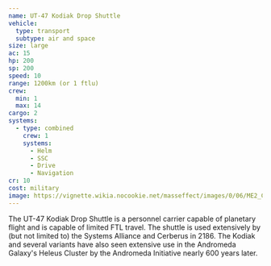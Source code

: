 ```yaml
---
name: UT-47 Kodiak Drop Shuttle
vehicle:
  type: transport
  subtype: air and space
size: large
ac: 15
hp: 200
sp: 200
speed: 10
range: 1200km (or 1 ftlu)
crew:
  min: 1
  max: 14
cargo: 2
systems:
  - type: combined
    crew: 1
    systems:
      - Helm
      - SSC
      - Drive
      - Navigation
cr: 10
cost: military
image: https://vignette.wikia.nocookie.net/masseffect/images/0/06/ME2_Cerberus_Kodiak_Shuttle.png/revision/latest/scale-to-width-down/640?cb=20120419010558
---
```


The UT-47 Kodiak Drop Shuttle is a personnel carrier capable of planetary flight and is capable of limited FTL travel.
The shuttle is used extensively by (but not limited to) the Systems Alliance and Cerberus in 2186. The Kodiak and
several variants have also seen extensive use in the Andromeda Galaxy's Heleus Cluster by the Andromeda Initiative
nearly 600 years later.
